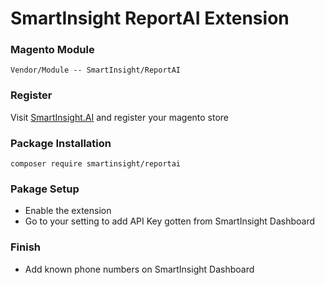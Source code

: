 # SmartInsight ReportAI Extension

### Magento Module
```
Vendor/Module -- SmartInsight/ReportAI
```

### Register
Visit [SmartInsight.AI](https://smartinsight.ai) and register your magento store

### Package Installation

```
composer require smartinsight/reportai
```

### Pakage Setup
- Enable the extension
- Go to your setting to add API Key gotten from SmartInsight Dashboard


### Finish
- Add known phone numbers on SmartInsight Dashboard

